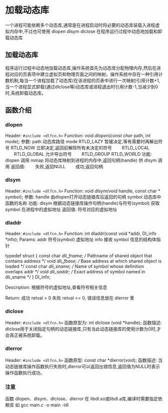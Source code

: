 # 加载动态库

一个进程可能依赖多个动态库,通常是在进程启动时将必要的动态库装载入进程虚拟内存中,不过也可使用 dlopen dlsym dlclose 在程序运行过程中动态地加载和卸载动态库

## 加载动态库

程序运行过程中动态地加载动态库,操作系统首先为动态库分配物理内存,然后在进程对应的页表项中建立虚拟页和物理页面之间的映射。操作系统中存在一种引用计数机制,每当一个进程加载了动态库(在该进程的页表中进行一次映射)引用计数+1,当一个进程显式卸载(通过dlclose等)动态库或进程退出时引用计数-1,当减少到0时,系统卸载动态库。

## 函数介绍

### dlopen

Header: `#include <dlfcn.h>`
Function: void *dlopen(const char* path, int mode);
参数:
path    动态库路径
mode
        RTLD_LAZY 暂缓决定,等有需要时再解出符号
        RTLD_NOW 立即决定,返回前解除所有未决定的符号
     　　RTLD_LOCAL
     　　RTLD_GLOBAL 允许导出符号
     　　RTLD_GROUP
        RTLD_WORLD
功能: dlopen 调用 mmap 将动态库映射到进程的内存中,返回句柄(handle) 供 dlsym 调用 
返回值:
    　　失败,返回NULL
    　　成功,返回句柄

### dlsym

Header: `#include <dlfcn.h>`
Function: void *dlsym(void* handle, const char * symbol);
参数:
handle          由dlopen打开动态链接库后返回的句柄
symbol          动态库中函数的名称
功能: dlsym 根据动态链接库操作句柄(handle)与符号(symbol) 获取 symbol 在进程中的虚拟地址
返回值: 符号对应的虚拟地址

### dladdr

Header: `#include <dlfcn.h>`
Function: int dladdr(const void *addr, Dl_info *info);
Params:
addr        符号(symbol) 虚拟地址
info        接收 symbol 信息的结构体指针

typedef struct {
    const char *dli_fname;  /* Pathname of shared object that contains address */
    void       *dli_fbase;  /* Base address at which shared object is loaded */
    const char *dli_sname;  /* Name of symbol whose definition overlaps addr */
    void       *dli_saddr;  /* Exact address of symbol named in dli_sname */
} Dl_info;

Description: 根据符号的虚拟地址,查看符号相关信息

Return:
成功 retval > 0
失败 retval <= 0, 错误信息放在 dlerror 里

### dlclose

Header: `#include <dlfcn.h>`
函数原型为: int dlclose (void *handle);
函数描述: dlclose用于关闭指定句柄的动态链接库,只有当此动态链接库的使用计数为0时,才会真正被系统卸载。

### dlerror

Header: `#include <dlfcn.h>`
函数原型: const char *dlerror(void);
函数描述: 当动态链接库操作函数执行失败时,dlerror可以返回出错信息,返回值为NULL时表示操作函数执行成功。

### 注意

函数 dlopen、dlsym、dlclose、dlerror 在 libdl.so或libdl.a库,编译时需要指定依赖库
如 gcc main.c -o main -ldl
